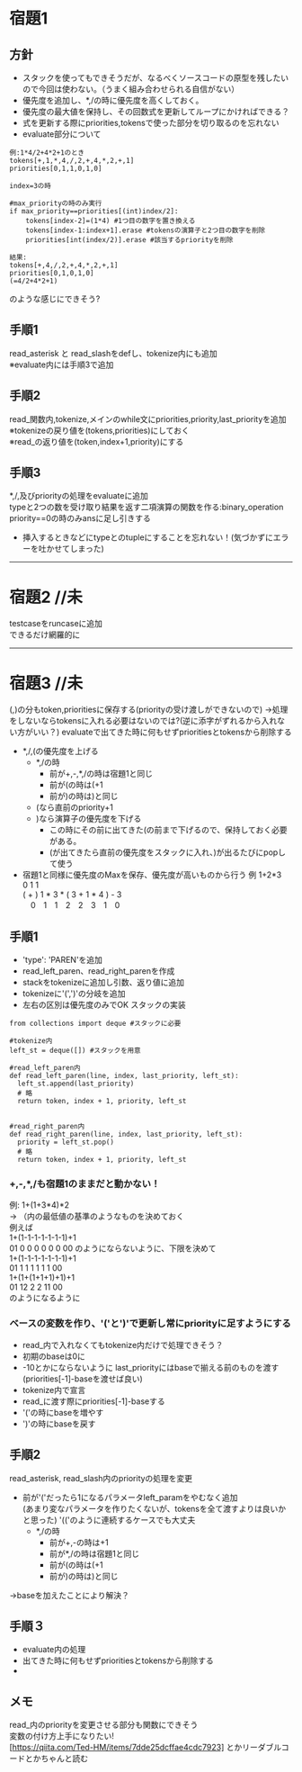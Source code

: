 # 宿題1
## 方針
- スタックを使ってもできそうだが、なるべくソースコードの原型を残したいので今回は使わない。（うまく組み合わせられる自信がない） 
- 優先度を追加し、*,/の時に優先度を高くしておく。 
- 優先度の最大値を保持し、その回数式を更新してループにかければできる？ 
- 式を更新する際にpriorities,tokensで使った部分を切り取るのを忘れない
- evaluate部分について
```
例:1*4/2+4*2+1のとき
tokens[+,1,*,4,/,2,+,4,*,2,+,1]
priorities[0,1,1,0,1,0]

index=3の時

#max_priorityの時のみ実行
if max_priority==priorities[(int)index/2]: 
    tokens[index-2]=(1*4) #1つ目の数字を置き換える
    tokens[index-1:index+1].erase #tokensの演算子と2つ目の数字を削除
    priorities[int(index/2)].erase #該当するpriorityを削除

結果:
tokens[+,4,/,2,+,4,*,2,+,1]
priorities[0,1,0,1,0]
(=4/2+4*2+1)
```
のような感じにできそう?  



## 手順1
read_asterisk と read_slashをdefし、tokenize内にも追加  
※evaluate内には手順3で追加

## 手順2
read_関数内,tokenize,メインのwhile文にpriorities,priority,last_priorityを追加
※tokenizeの戻り値を(tokens,priorities)にしておく  
※read_の返り値を(token,index+1,priority)にする  

## 手順3  
*,/,及びpriorityの処理をevaluateに追加  
typeと2つの数を受け取り結果を返す二項演算の関数を作る:binary_operation  
priority==0の時のみansに足し引きする

- 挿入するときなどにtypeとのtupleにすることを忘れない！(気づかずにエラーを吐かせてしまった)

***
# 宿題2 //未
testcaseをruncaseに追加  
できるだけ網羅的に

***
# 宿題3 //未
(,)の分もtoken,prioritiesに保存する(priorityの受け渡しができないので)
->処理をしないならtokensに入れる必要はないのでは?(逆に添字がずれるから入れない方がいい？)
evaluateで出てきた時に何もせずprioritiesとtokensから削除する
- *,/,(の優先度を上げる  
  - *,/の時
    - 前が+,-,*,/の時は宿題1と同じ
    - 前が(の時は(+1
    - 前が)の時は)と同じ
  - (なら直前のpriority+1  
  - )なら演算子の優先度を下げる
    - この時にその前に出てきた(の前まで下げるので、保持しておく必要がある。
    - (が出てきたら直前の優先度をスタックに入れ、)が出るたびにpopして使う
- 宿題1と同様に優先度のMaxを保存、優先度が高いものから行う
例
1+2*3  
0 1 1  
 ( +  ) 1 * 3 * ( 3 + 1 * 4 ) - 3  
　0　1　1　2　2　3　1　0  

## 手順1
- 'type': 'PAREN'を追加
- read_left_paren、read_right_parenを作成
 - stackをtokenizeに追加し引数、返り値に追加
- tokenizeに'(',')'の分岐を追加
- 左右の区別は優先度のみでOK
スタックの実装
```
from collections import deque #スタックに必要

#tokenize内
left_st = deque([]) #スタックを用意

#read_left_paren内
def read_left_paren(line, index, last_priority, left_st):
  left_st.append(last_priority)
  # 略
  return token, index + 1, priority, left_st


#read_right_paren内
def read_right_paren(line, index, last_priority, left_st):
  priority = left_st.pop()
  # 略
  return token, index + 1, priority, left_st

```
### +,-,*,/も宿題1のままだと動かない！
例: 1+(1+3*4)*2  
-> （内の最低値の基準のようなものを決めておく  
例えば  
1+(1-1-1-1-1-1-1)+1  
 01 0 0 0 0 0 0 00 のようにならないように、下限を決めて  
1+(1-1-1-1-1-1-1)+1  
 01 1 1 1 1 1 1 00  
1+(1+(1+1+1)+1)+1  
 01 12 2 2 11 00  
 のようになるように  
### ベースの変数を作り、'('と')'で更新し常にpriorityに足すようにする  
- read_内で入れなくてもtokenize内だけで処理できそう？  
-  初期のbaseは0に  
-  -10とかにならないように last_priorityにはbaseで揃える前のものを渡す(priorities[-1]-baseを渡せば良い)
-  tokenize内で宣言
-  read_に渡す際にpriorities[-1]-baseする
-  '('の時にbaseを増やす
-  ')'の時にbaseを戻す

## 手順2
read_asterisk, read_slash内のpriorityの処理を変更
- 前が'('だったら1になるパラメータleft_paramをやむなく追加  
(あまり変なパラメータを作りたくないが、tokensを全て渡すよりは良いかと思った)
'(('のように連続するケースでも大丈夫
  - *,/の時
    - 前が+,-の時は+1
    - 前が*,/の時は宿題1と同じ
    - 前が(の時は(+1 
    - 前が)の時は)と同じ  

->baseを加えたことにより解決？
## 手順３
- evaluate内の処理
- 出てきた時に何もせずprioritiesとtokensから削除する
- 

## メモ  
read_内のpriorityを変更させる部分も関数にできそう  
変数の付け方上手になりたい!  
[https://qiita.com/Ted-HM/items/7dde25dcffae4cdc7923] とかリーダブルコードとかちゃんと読む